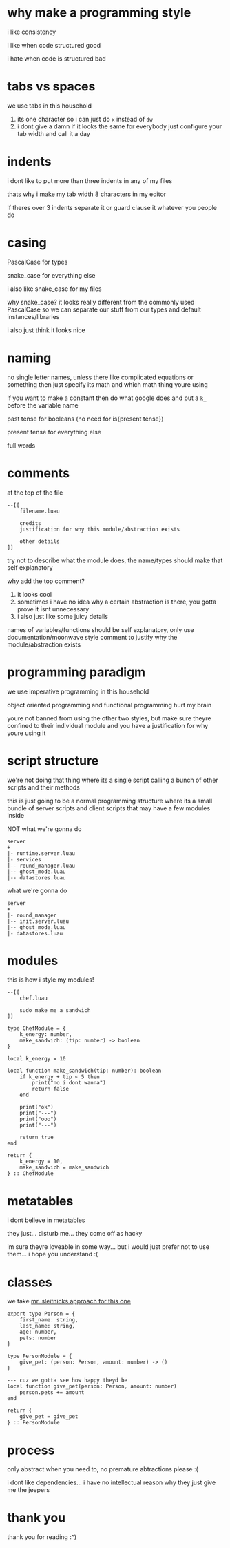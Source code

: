 # why make a programming style

i like consistency

i like when code structured good

i hate when code is structured bad

# tabs vs spaces

we use tabs in this household

1. its one character so i can just do `x` instead of `dw`
2. i dont give a damn if it looks the same for everybody just configure your tab width and call it a day

# indents

i dont like to put more than three indents in any of my files

thats why i make my tab width 8 characters in my editor

if theres over 3 indents separate it or guard clause it whatever you people do

# casing

PascalCase for types

snake_case for everything else

i also like snake_case for my files

why snake_case? it looks really different from the commonly used PascalCase so we can separate our stuff from our types and default instances/libraries

i also just think it looks nice

# naming

no single letter names, unless there like complicated equations or something then just specify its math and which math thing youre using

if you want to make a constant then do what google does and put a `k_` before the variable name

past tense for booleans (no need for is{present tense})

present tense for everything else

full words

# comments

at the top of the file 

```luau
--[[
    filename.luau

    credits
    justification for why this module/abstraction exists

    other details
]]
```

try not to describe what the module does, the name/types should make that self explanatory

why add the top comment?

1. it looks cool
2. sometimes i have no idea why a certain abstraction is there, you gotta prove it isnt unnecessary
3. i also just like some juicy details

names of variables/functions should be self explanatory, only use documentation/moonwave style comment to justify why the module/abstraction exists

# programming paradigm

we use imperative programming in this household

object oriented programming and functional programming hurt my brain

youre not banned from using the other two styles, but make sure theyre confined to their individual module and you have a justification for why youre using it

# script structure

we're not doing that thing where its a single script calling a bunch of other scripts and their methods

this is just going to be a normal programming structure where its a small bundle of server scripts and client scripts that may have a few modules inside

NOT what we're gonna do
```
server
+
|- runtime.server.luau
|- services
|-- round_manager.luau
|-- ghost_mode.luau
|-- datastores.luau
```

what we're gonna do
```
server
+
|- round_manager
|-- init.server.luau
|-- ghost_mode.luau
|- datastores.luau
```

# modules

this is how i style my modules!

```luau
--[[
    chef.luau

    sudo make me a sandwich
]]

type ChefModule = {
    k_energy: number,
    make_sandwich: (tip: number) -> boolean
}

local k_energy = 10

local function make_sandwich(tip: number): boolean
    if k_energy + tip < 5 then
        print("no i dont wanna")
        return false
    end

    print("ok")
    print("---")
    print("ooo")
    print("---")

    return true
end

return {
    k_energy = 10,
    make_sandwich = make_sandwich
} :: ChefModule
```

# metatables

i dont believe in metatables

they just... disturb me... they come off as hacky

im sure theyre loveable in some way... but i would just prefer not to use them... i hope you understand :(

# classes

we take [mr. sleitnicks approach for this one](https://www.youtube.com/watch?v=-E_L6-Yo8yQ)

```luau
export type Person = {
    first_name: string,
    last_name: string,
    age: number,
    pets: number
}

type PersonModule = {
    give_pet: (person: Person, amount: number) -> ()
}

--- cuz we gotta see how happy theyd be
local function give_pet(person: Person, amount: number)
    person.pets += amount
end

return {
    give_pet = give_pet
} :: PersonModule
```

# process

only abstract when you need to, no premature abtractions please :(

i dont like dependencies... i have no intellectual reason why they just give me the jeepers

# thank you

thank you for reading :^)
